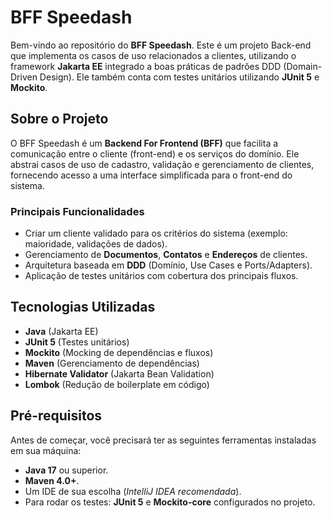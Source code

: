 # **BFF Speedash**
Bem-vindo ao repositório do **BFF Speedash**. Este é um projeto Back-end que implementa os casos de uso relacionados a clientes, utilizando o framework **Jakarta EE** integrado a boas práticas de padrões DDD (Domain-Driven Design). Ele também conta com testes unitários utilizando **JUnit 5** e **Mockito**.
## **Sobre o Projeto**
O BFF Speedash é um **Backend For Frontend (BFF)** que facilita a comunicação entre o cliente (front-end) e os serviços do domínio. Ele abstrai casos de uso de cadastro, validação e gerenciamento de clientes, fornecendo acesso a uma interface simplificada para o front-end do sistema.
### **Principais Funcionalidades**
- Criar um cliente validado para os critérios do sistema (exemplo: maioridade, validações de dados).
- Gerenciamento de **Documentos**, **Contatos** e **Endereços** de clientes.
- Arquitetura baseada em **DDD** (Domínio, Use Cases e Ports/Adapters).
- Aplicação de testes unitários com cobertura dos principais fluxos.

## **Tecnologias Utilizadas**
- **Java** (Jakarta EE)
- **JUnit 5** (Testes unitários)
- **Mockito** (Mocking de dependências e fluxos)
- **Maven** (Gerenciamento de dependências)
- **Hibernate Validator** (Jakarta Bean Validation)
- **Lombok** (Redução de boilerplate em código)

## **Pré-requisitos**
Antes de começar, você precisará ter as seguintes ferramentas instaladas em sua máquina:
- **Java 17** ou superior.
- **Maven 4.0+**.
- Um IDE de sua escolha (_IntelliJ IDEA recomendada_).
- Para rodar os testes: **JUnit 5** e **Mockito-core** configurados no projeto.
